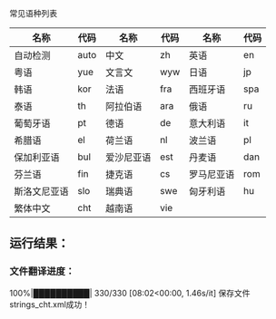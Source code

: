 常见语种列表

名称      |代码	|名称	|代码	|名称	|代码
------|-------|-------|--------|--------|----
自动检测	|auto	|中文	|zh	    |英语	|en
粤语	    |yue	|文言文  |wyw	|日语|jp
韩语	    |kor	|法语	|fra	|西班牙语	|spa
泰语	    |th	    |阿拉伯语 |ara	|俄语	|ru
葡萄牙语	|pt	    |德语	|de	    |意大利语 |it
希腊语	|el	    |荷兰语	|nl	    |波兰语	|pl
保加利亚语|bul	|爱沙尼亚语|est	|丹麦语	|dan
芬兰语	|fin	|捷克语	|cs	    |罗马尼亚语	|rom
斯洛文尼亚语|slo	|瑞典语	|swe	|匈牙利语	|hu
繁体中文	|cht	|越南语	|vie	 

## 运行结果：
### 文件翻译进度：
100%|██████████| 330/330 [08:02<00:00,  1.46s/it]
保存文件strings_cht.xml成功！